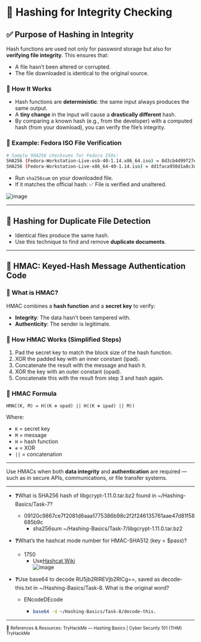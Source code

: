 # 🔐 Hashing for Integrity Checking

## ✅ Purpose of Hashing in Integrity

Hash functions are used not only for password storage but also for **verifying file integrity**. This ensures that:

- A file hasn’t been altered or corrupted.
- The file downloaded is identical to the original source.

### 🔁 How It Works

- Hash functions are **deterministic**: the same input always produces the same output.
- A **tiny change** in the input will cause a **drastically different** hash.
- By comparing a known hash (e.g., from the developer) with a computed hash (from your download), you can verify the file’s integrity.

### 🧪 Example: Fedora ISO File Verification

```bash
# Sample SHA256 checksums for Fedora ISOs:
SHA256 (Fedora-Workstation-Live-osb-40-1.14.x86_64.iso) = 8d3cb4d99f27eb932064915bc9ad34a7529d5d073a390896152a8a899518573f
SHA256 (Fedora-Workstation-Live-x86_64-40-1.14.iso) = dd1faca950d1a8c3d169adf2df4c3644ebb62f8aac04c401f2393e521395d613
```

- Run `sha256sum` on your downloaded file.
- If it matches the official hash: ✅ File is verified and unaltered.

![image](https://github.com/user-attachments/assets/77b70264-218a-4b9d-81ef-7dca2e713366)

---

## 🧮 Hashing for Duplicate File Detection

- Identical files produce the same hash.
- Use this technique to find and remove **duplicate documents**.

---

## 🔐 HMAC: Keyed-Hash Message Authentication Code

### 📌 What is HMAC?

HMAC combines a **hash function** and a **secret key** to verify:

- **Integrity**: The data hasn’t been tampered with.
- **Authenticity**: The sender is legitimate.

### 🔄 How HMAC Works (Simplified Steps)

1. Pad the secret key to match the block size of the hash function.
2. XOR the padded key with an inner constant (ipad).
3. Concatenate the result with the message and hash it.
4. XOR the key with an outer constant (opad).
5. Concatenate this with the result from step 3 and hash again.

### 📐 HMAC Formula

```
HMAC(K, M) = H((K ⊕ opad) || H((K ⊕ ipad) || M))
```

Where:
- `K` = secret key
- `M` = message
- `H` = hash function
- `⊕` = XOR
- `||` = concatenation

---

Use HMACs when both **data integrity** and **authentication** are required — such as in secure APIs, communications, or file transfer systems.

---

- ❓What is SHA256 hash of libgcrypt-1.11.0.tar.bz2 found in ~/Hashing-Basics/Task-7?
  - 09120c9867ce7f2081d6aaa1775386b98c2f2f246135761aae47d81f58685b9c
    - sha256sum ~/Hashing-Basics/Task-7/libgcrypt-1.11.0.tar.bz2

- ❓What’s the hashcat mode number for HMAC-SHA512 (key = $pass)?
  - 1750
    - Use[Hashcat Wiki](https://hashcat.net/wiki/doku.php?id=example_hashes) </br>
      ![image](https://github.com/user-attachments/assets/664d0562-cbaf-45bc-97ef-3984f64cb6ce)

- ❓Use base64 to decode RU5jb2RlREVjb2RlCg==, saved as decode-this.txt in ~/Hashing-Basics/Task-8. What is the original word?
  - ENcodeDEcode
    - ```bash
      base64 -d ~/Hashing-Basics/Task-8/decode-this.
      ```

---

<sub>🔗 References & Resources: TryHackMe — Hashing Basics | Cyber Security 101 (THM) TryHackMe</sub>
